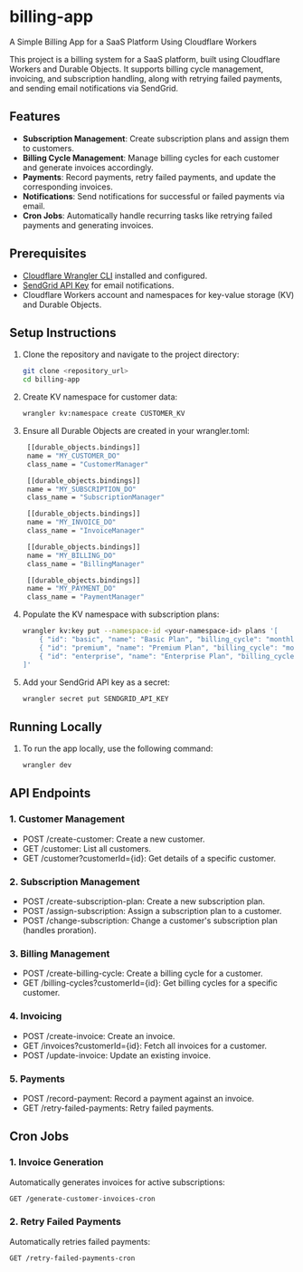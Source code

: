# billing-app

A Simple Billing App for a SaaS Platform Using Cloudflare Workers

This project is a billing system for a SaaS platform, built using Cloudflare Workers and Durable Objects. It supports billing cycle management, invoicing, and subscription handling, along with retrying failed payments, and sending email notifications via SendGrid.

## Features

- **Subscription Management**: Create subscription plans and assign them to customers.
- **Billing Cycle Management**: Manage billing cycles for each customer and generate invoices accordingly.
- **Payments**: Record payments, retry failed payments, and update the corresponding invoices.
- **Notifications**: Send notifications for successful or failed payments via email.
- **Cron Jobs**: Automatically handle recurring tasks like retrying failed payments and generating invoices.

## Prerequisites

- [Cloudflare Wrangler CLI](https://developers.cloudflare.com/workers/cli-wrangler/install-update) installed and configured.
- [SendGrid API Key](https://sendgrid.com/) for email notifications.
- Cloudflare Workers account and namespaces for key-value storage (KV) and Durable Objects.

## Setup Instructions

1. Clone the repository and navigate to the project directory:

   ```bash
   git clone <repository_url>
   cd billing-app
   ```

2. Create KV namespace for customer data:

   ```bash
   wrangler kv:namespace create CUSTOMER_KV
   ```

3. Ensure all Durable Objects are created in your wrangler.toml:

   ```bash
    [[durable_objects.bindings]]
    name = "MY_CUSTOMER_DO"
    class_name = "CustomerManager"

    [[durable_objects.bindings]]
    name = "MY_SUBSCRIPTION_DO"
    class_name = "SubscriptionManager"

    [[durable_objects.bindings]]
    name = "MY_INVOICE_DO"
    class_name = "InvoiceManager"

    [[durable_objects.bindings]]
    name = "MY_BILLING_DO"
    class_name = "BillingManager"

    [[durable_objects.bindings]]
    name = "MY_PAYMENT_DO"
    class_name = "PaymentManager"
   ```

4. Populate the KV namespace with subscription plans:

   ```bash
   wrangler kv:key put --namespace-id <your-namespace-id> plans '[
       { "id": "basic", "name": "Basic Plan", "billing_cycle": "monthly", "price": 10, "status": "active" },
       { "id": "premium", "name": "Premium Plan", "billing_cycle": "monthly", "price": 20, "status": "active" },
       { "id": "enterprise", "name": "Enterprise Plan", "billing_cycle": "yearly", "price": 50, "status": "active" }
   ]'
   ```

5. Add your SendGrid API key as a secret:
   ```bash
   wrangler secret put SENDGRID_API_KEY
   ```

## Running Locally

1. To run the app locally, use the following command:
   ```bash
   wrangler dev
   ```

## API Endpoints

### 1\. Customer Management

- POST /create-customer: Create a new customer.
- GET /customer: List all customers.
- GET /customer?customerId={id}: Get details of a specific customer.

### 2\. Subscription Management

- POST /create-subscription-plan: Create a new subscription plan.
- POST /assign-subscription: Assign a subscription plan to a customer.
- POST /change-subscription: Change a customer's subscription plan (handles proration).

### 3\. Billing Management

- POST /create-billing-cycle: Create a billing cycle for a customer.
- GET /billing-cycles?customerId={id}: Get billing cycles for a specific customer.

### 4\. Invoicing

- POST /create-invoice: Create an invoice.
- GET /invoices?customerId={id}: Fetch all invoices for a customer.
- POST /update-invoice: Update an existing invoice.

### 5\. Payments

- POST /record-payment: Record a payment against an invoice.
- GET /retry-failed-payments: Retry failed payments.

## Cron Jobs

### 1\. Invoice Generation

Automatically generates invoices for active subscriptions:

```bash
GET /generate-customer-invoices-cron
```

### 2\. Retry Failed Payments

Automatically retries failed payments:

```bash
GET /retry-failed-payments-cron
```
